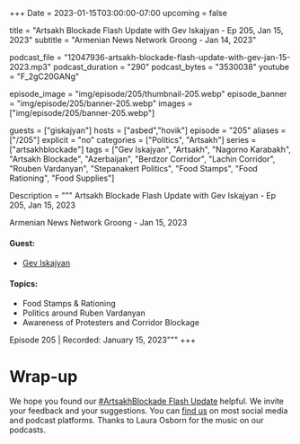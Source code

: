 +++
Date = 2023-01-15T03:00:00-07:00
upcoming = false

title = "Artsakh Blockade Flash Update with Gev Iskajyan - Ep 205, Jan 15, 2023"
subtitle = "Armenian News Network Groong - Jan 14, 2023"

podcast_file = "12047936-artsakh-blockade-flash-update-with-gev-jan-15-2023.mp3"
podcast_duration = "290"
podcast_bytes = "3530038"
youtube = "F_2gC20GANg"

episode_image = "img/episode/205/thumbnail-205.webp"
episode_banner = "img/episode/205/banner-205.webp"
images = ["img/episode/205/banner-205.webp"]

guests = ["giskajyan"]
hosts = ["asbed","hovik"]
episode = "205"
aliases = ["/205"]
explicit = "no"
categories = ["Politics", "Artsakh"]
series = ["artsakhblockade"]
tags = ["Gev Iskajyan", "Artsakh", "Nagorno Karabakh", "Artsakh Blockade", "Azerbaijan", "Berdzor Corridor", "Lachin Corridor", "Rouben Vardanyan", "Stepanakert Politics", "Food Stamps", "Food Rationing", "Food Supplies"]

Description = """
Artsakh Blockade Flash Update with Gev Iskajyan - Ep 205, Jan 15, 2023

Armenian News Network Groong - Jan 15, 2023

#### Guest: 
* [Gev Iskajyan](/guest/giskajyan)

#### Topics:
* Food Stamps & Rationing
* Politics around Ruben Vardanyan
* Awareness of Protesters and Corridor Blockage

Episode 205 | Recorded: January 15, 2023"""
+++


# Wrap-up

We hope you found our [#ArtsakhBlockade Flash Update](https://podcasts.groong.org/) helpful. We invite your feedback and your suggestions. You can [find us](https://linktr.ee/groong) on most social media and podcast platforms. Thanks to Laura Osborn for the music on our podcasts.
